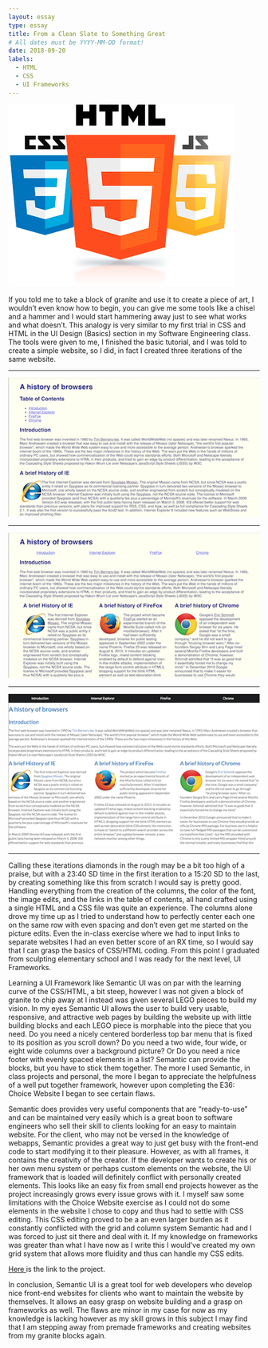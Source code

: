 ```yaml
---
layout: essay
type: essay
title: From a Clean Slate to Something Great
# All dates must be YYYY-MM-DD format!
date: 2018-09-20
labels:
  - HTML
  - CSS
  - UI Frameworks
---
```


<img class="ui medium right floated rounded image" src="../images/CSSHTMLJS.png">

If you told me to take a block of granite and use it to create a piece of art, I wouldn’t even know how to begin, you can give me some tools like a chisel and a hammer and I would start hammering away just to see what works and what doesn’t. This analogy is very similar to my first trial in CSS and HTML in the UI Design (Basics) section in my Software Engineering class. The tools were given to me, I finished the basic tutorial, and I was told to create a simple website, so I did, in fact I created three iterations of the same website.

<hr>
<div>
<img class="ui large centered rounded image" src="../images/Browser1.png">
</div>

<hr>

<div>
<img class="ui large centered rounded image" src="../images/Browser2.png">
</div>

<hr>

<div>
<img class="ui large centered rounded image" src="../images/Browser3.png">
</div>

<hr>

Calling these iterations diamonds in the rough may be a bit too high of a praise, but with a 23:40 SD time in the first iteration to a 15:20 SD to the last, by creating something like this from scratch I would say is pretty good. Handling everything from the creation of the columns, the color of the font, the image edits, and the links in the table of contents, all hand crafted using a single HTML and a CSS file was quite an experience. The columns alone drove my time up as I tried to understand how to perfectly center each one on the same row with even spacing and don’t even get me started on the picture edits. Even the in-class exercise where we had to input links to separate websites I had an even better score of an RX time, so I would say that I can grasp the basics of CSS/HTML coding. From this point I graduated from sculpting elementary school and I was ready for the next level, UI Frameworks. 

Learning a UI Framework like Semantic UI was on par with the learning curve of the CSS/HTML, a bit steep, however I was not given a block of granite to chip away at I instead was given several LEGO pieces to build my vision. In my eyes Semantic UI allows the user to build very usable, responsive, and attractive web pages by building the website up with little building blocks and each LEGO piece is morphable into the piece that you need. Do you need a nicely centered borderless top bar menu that is fixed to its position as you scroll down? Do you need a two wide, four wide, or eight wide columns over a background picture? Or Do you need a nice footer with evenly spaced elements in a list? Semantic can provide the blocks, but you have to stick them together. The more I used Semantic, in class projects and personal, the more I began to appreciate the helpfulness of a well put together framework, however upon completing the E36: Choice Website I began to see certain flaws.

Semantic does provides very useful components that are “ready-to-use” and can be maintained very easily which is a great boon to software engineers who sell their skill to clients looking for an easy to maintain website. For the client, who may not be versed in the knowledge of webapps, Semantic provides a great way to just get busy with the front-end code to start modifying it to their pleasure. However, as with all frames, it contains the creativity of the creator. If the developer wants to create his or her own menu system or perhaps custom elements on the website, the UI framework that is loaded will definitely conflict with personally created elements. This looks like an easy fix from small end projects however as the project increasingly grows every issue grows with it. I myself saw some limitations with the Choice Website exercise as I could not do some elements in the website I chose to copy and thus had to settle with CSS editing. This CSS editing proved to be a an even larger burden as it constantly conflicted with the grid and column system Semantic had and I was forced to just sit there and deal with it. If my knowledge on frameworks was greater than what I have now as I write this I would’ve created my own grid system that allows more fluidity and thus can handle my CSS edits. 

[Here ](https://github.com/kainyogi/viagelato)is the link to the project.

In conclusion, Semantic UI is a great tool for web developers who develop nice front-end websites for clients who want to maintain the website by themselves. It allows an easy grasp on website building and a grasp on frameworks as well. The flaws are minor in my case for now as my knowledge is lacking however as my skill grows in this subject I may find that I am stepping away from premade frameworks and creating websites from my granite blocks again.
